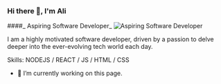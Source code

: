 ### Hi there 👋, I'm Ali 
####_ Aspiring Software Developer_
![Aspiring Software Developer](https://arturssmirnovs.github.io/github-profile-readme-generator/images/banner.png)

I am a highly motivated software developer, driven by a passion to delve deeper into the ever-evolving tech world each day.

Skills: NODEJS / REACT / JS / HTML / CSS

- 🔭 I’m currently working on this page. 





